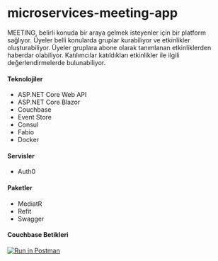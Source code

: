 # microservices-meeting-app

MEETING, belirli konuda bir araya gelmek isteyenler için bir platform sağlıyor. Üyeler belli konularda
gruplar kurabiliyor ve etkinlikler oluşturabiliyor. Üyeler gruplara abone olarak tanımlanan etkinliklerden
haberdar olabiliyor. Katılımcılar katıldıkları etkinlikler ile ilgili değerlendirmelerde bulunabiliyor.

#### Teknolojiler
* ASP.NET Core Web API
* ASP.NET Core Blazor
* Couchbase
* Event Store
* Consul
* Fabio
* Docker

#### Servisler
* Auth0

#### Paketler
* MediatR
* Refit
* Swagger


#### Couchbase Betikleri
[![Run in Postman](https://run.pstmn.io/button.svg)](https://app.getpostman.com/run-collection/db20c6849fe829fa2bde)
